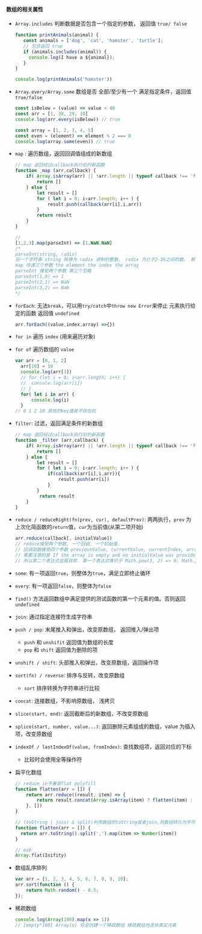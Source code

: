 #### 数组的相关属性

+ `Array.includes` 判断数据是否包含一个指定的参数， 返回值 `true/ false`

  ```js
  function printAnimals(animal) {
     const animals = ['dog', 'cat', 'hamster', 'turtle']; 
     // 包含返回 true
     if (animals.includes(animal)) {
       console.log(I have a ${animal});
     }
  }
  
  console.log(printAnimals('hamster'))
  ```

+ `Array.every/Array.some` 数组是否 全部/至少有一个 满足指定条件，返回值 `true/false`

  ```js
  const isBelow = (value) => value < 40
  const arr = [1, 30, 29, 10]
  console.log(arr.every(isBelow)) // true
  
  const array = [1, 2, 3, 4, 5]
  const even = (element) => element % 2 === 0
  console.log(array.some(even)) // true
  ```

+ `map` : 遍历数组，返回回调值组成的新数组

  ```js
  // map 返回经过callback执行后的新函数
  function _map (arr,callback) {
      if( Array.isArray(arr) || !arr.length || typeof callback !== 'function' ) {
          return []
      } else {
          let result = []
          for ( let i = 0; i<arr.length; i++ ) {
              result.push(callback(arr[i],i,arr))
          }
          return result
      }   
  }
  
  //
  [1,2,3].map(parseInt) => [1,NaN,NaN]
  /*
  parseInt(string, radix)   
  将一个字符串 string 转换为 radix 进制的整数， radix 为介于2-36之间的数。 默认为10
  map 传递三个参数 the element the index the array
  parseInt 接受两个参数 第三个忽略
  parseInt(1,0) => 1
  parseInt(2,1) => NaN
  parseInt(3,2) => NaN
  */ 
  ```

+ `forEach`: 无法`break`，可以用`try/catch`中`throw new Error`来停止 元素执行给定的函数 返回值 `undefined`

  ```js
  arr.forEach((value,index,array) =>{})
  ```

+ `for in` 遍历 `index` (用来遍历对象) 

+ `for of` 遍历数组的 `value`

  ```js
  var arr = [0, 1, 2]
  	arr[10] = 10
  	console.log(arr[3])
  	// for (let i = 0; i<arr.length; i++) {
  	// 	console.log(arr[i])
  	// }
  	for( let i in arr) {
  		console.log(i)
  	}
  // 0 1 2 10 其他的key值是不存在的
  ```

+ `filter`: 过滤，返回满足条件的新数组

  ```js
  // map 返回经过callback执行后的新函数
  function _filter (arr,callback) {
      if( Array.isArray(arr) || !arr.length || typeof callback !== 'function' ) {
          return []
      } else {
          let result = []
          for ( let i = 0; i<arr.length; i++ ) {
              if(callback(arr[i],i,arr)){
                  result.push(arr[i])
              }
          }
           return result
      }  
  }
  ```

+ `reduce / reduceRight(fn(prev, cur), defaultPrev)`: 两两执行，`prev` 为上次化简函数的`return`值，`cur`为当前值(从第二项开始)

  ```js
  arr.reduce(callback[, initialValue])
  // reduce接受两个参数, 一个回调, 一个初始值.
  // 回调函数接受四个参数 previousValue, currentValue, currentIndex, array
  // 需要注意的是 If the array is empty and no initialValue was provided, TypeError would be thrown.
  // 所以第二个表达式会报异常. 第一个表达式等价于 Math.pow(3, 2) => 9; Math.pow(9, 1) =>9
  ```

+ `some`: 有一项返回`true`，则整体为`true`，满足立即终止循环

+ `every`: 有一项返回`false`，则整体为`false`

+ `find()` 方法返回数组中满足提供的测试函数的第一个元素的值。否则返回 `undefined`

+ `join`: 通过指定连接符生成字符串

+ `push / pop`: 末尾推入和弹出，改变原数组， 返回推入/弹出项

  + `push` 和 `unshifit` 返回值为数组的长度
  + `pop` 和 `shift` 返回值为删除的项

+ `unshift / shift`: 头部推入和弹出，改变原数组，返回操作项

+ `sort(fn) / reverse`: 排序与反转，改变原数组

  + `sort` 排序转换为字符串进行比较

+ `concat`: 连接数组，不影响原数组， 浅拷贝

+ `slice(start, end)`: 返回截断后的新数组，不改变原数组

+ `splice(start, number, value...)`: 返回删除元素组成的数组，value 为插入项，改变原数组

+ `indexOf / lastIndexOf(value, fromIndex)`: 查找数组项，返回对应的下标

  + 比较时会使用全等操作符

+ 扁平化数组

  ```js
  // reduce ie不兼容flat polyfill
  function flatten(arr = []) {  
      return arr.reduce((result, item) => {
          return result.concat(Array.isArray(item) ? flatten(item) : item)
      }, [])
  }
  
  // (toString | join) & split(利用数组的toString或者join,将数组转化为字符串)
  function flatten(arr = []) {
    return arr.toString().split(',').map(item => Number(item))
  }
  
  // es6
  Array.flat(Inifity)
  ```

+ 数组乱序排列

  ```js
  var arr = [1, 2, 3, 4, 5, 6, 7, 8, 9, 10];
  arr.sort(function () {
      return Math.random() - 0.5;
  });
  ```

+ 稀疏数组

  ```js
  console.log(Array(100).map(x => 1))
  // [empty*100] Array(n) 将会创建一个稀疏数组 稀疏数组内含非真实元素
  ```

  

